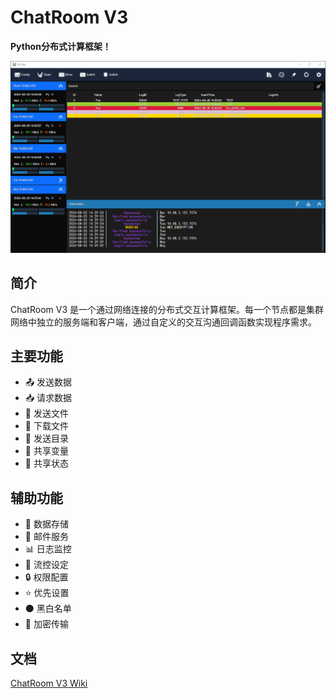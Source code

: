 # ChatRoom V3

**Python分布式计算框架！**

![main][1]

## 简介

ChatRoom V3 是一个通过网络连接的分布式交互计算框架。每一个节点都是集群网络中独立的服务端和客户端，通过自定义的交互沟通回调函数实现程序需求。

## 主要功能

* 📤 发送数据
* 📥 请求数据
* 📁 发送文件
* 📂 下载文件
* 📂 发送目录
* 🔄 共享变量
* 🔄 共享状态

## 辅助功能

* 💾 数据存储
* 📧 邮件服务
* 📊 日志监控
* 🔄 流控设定
* 🔒 权限配置
* ⭐ 优先设置
* ⚫ 黑白名单
* 🔐 加密传输

## 文档

[ChatRoom V3 Wiki](https://github.com/EVA-JianJun/ChatRoom-V3/wiki)

[1]: ./images/main.png
